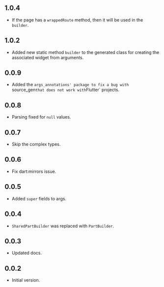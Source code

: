 ## 1.0.4

- If the page has a `wrappedRoute` method, then it will be used in the `builder`.

## 1.0.2

- Added new static method `builder` to the generated class for creating the associated widget from arguments.

## 0.0.9

- Added the `args_annotations' package to fix a bug with `source_gen` that does not work with `Flutter` projects.

## 0.0.8

- Parsing fixed for `null` values.

## 0.0.7

- Skip the complex types.

## 0.0.6

- Fix dart:mirrors issue.

## 0.0.5

- Added `super` fields to args.

## 0.0.4

- `SharedPartBuilder` was replaced with `PartBuilder`.

## 0.0.3

- Updated docs.

## 0.0.2

- Initial version.
